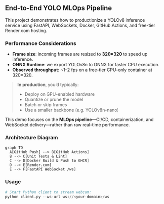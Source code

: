 ## End-to-End YOLO MLOps Pipeline

This project demonstrates how to productionize a YOLOv8 inference service using FastAPI, WebSockets, Docker, GitHub Actions, and free-tier Render.com hosting.

### Performance Considerations

- **Frame size**: incoming frames are resized to **320×320** to speed up inference.
- **ONNX Runtime**: we export YOLOv8n to ONNX for faster CPU execution.
- **Observed throughput**: ~1–2 fps on a free-tier CPU-only container at 320×320.

> **In production**, you’d typically:
> - Deploy on GPU-enabled hardware  
> - Quantize or prune the model  
> - Batch or skip frames  
> - Use a smaller backbone (e.g. YOLOv8n-nano)  

This demo focuses on the **MLOps pipeline**—CI/CD, containerization, and WebSocket delivery—rather than raw real-time performance.


### Architecture Diagram
```mermaid
graph TD
  A[GitHub Push] --> B[GitHub Actions]
  B --> C[Unit Tests & Lint]
  C --> D[Docker Build & Push to GHCR]
  D --> E[Render.com]
  E --> F[FastAPI WebSocket /ws]
```

### Usage
```python
# Start Python client to stream webcam:
python client.py --ws-url ws://<your-domain>/ws
```